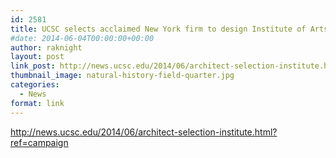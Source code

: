 ```yaml
---
id: 2581
title: UCSC selects acclaimed New York firm to design Institute of Arts and Sciences
#date: 2014-06-04T00:00:00+00:00
author: raknight
layout: post
link_post: http://news.ucsc.edu/2014/06/architect-selection-institute.html?ref=campaign
thumbnail_image: natural-history-field-quarter.jpg
categories:
  - News
format: link
---
```

http://news.ucsc.edu/2014/06/architect-selection-institute.html?ref=campaign
